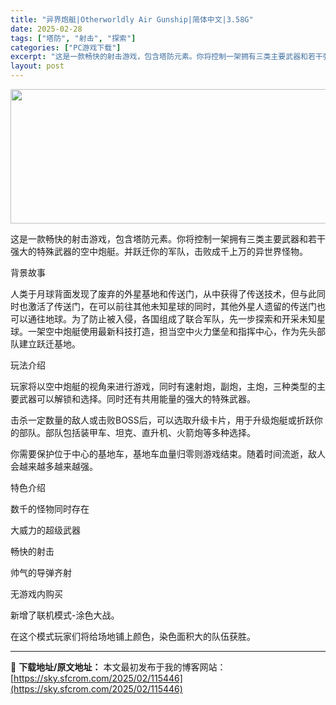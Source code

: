 ```yaml
---
title: "异界炮艇|Otherworldly Air Gunship|简体中文|3.58G"
date: 2025-02-28
tags: ["塔防", "射击", "探索"]
categories: ["PC游戏下载"]
excerpt: "这是一款畅快的射击游戏，包含塔防元素。你将控制一架拥有三类主要武器和若干强大的特殊武器的空中炮艇。并跃迁你的军队，击败成千上万的异世界怪物。 背景故事 人类于月球背面发现了废弃的外星基地和传送门，从中获得了传送技术，但与此同时也激活了传送门，在可以前往其他未知星球的同时，其他外星人遗留的传送门也可以&hellip;"
layout: post
---
```


<img class="aligncenter size-full wp-image-115447" src="https://sky.sfcrom.com/wp-content/uploads/2025/02/2025022801194870.webp" alt="" width="660" height="215" />

这是一款畅快的射击游戏，包含塔防元素。你将控制一架拥有三类主要武器和若干强大的特殊武器的空中炮艇。并跃迁你的军队，击败成千上万的异世界怪物。

背景故事

人类于月球背面发现了废弃的外星基地和传送门，从中获得了传送技术，但与此同时也激活了传送门，在可以前往其他未知星球的同时，其他外星人遗留的传送门也可以通往地球。为了防止被入侵，各国组成了联合军队，先一步探索和开采未知星球。一架空中炮艇使用最新科技打造，担当空中火力堡垒和指挥中心，作为先头部队建立跃迁基地。

玩法介绍

玩家将以空中炮艇的视角来进行游戏，同时有速射炮，副炮，主炮，三种类型的主要武器可以解锁和选择。同时还有共用能量的强大的特殊武器。

击杀一定数量的敌人或击败BOSS后，可以选取升级卡片，用于升级炮艇或折跃你的部队。部队包括装甲车、坦克、直升机、火箭炮等多种选择。

你需要保护位于中心的基地车，基地车血量归零则游戏结束。随着时间流逝，敌人会越来越多越来越强。

特色介绍

数千的怪物同时存在

大威力的超级武器

畅快的射击

帅气的导弹齐射

无游戏内购买

新增了联机模式-涂色大战。

在这个模式玩家们将给场地铺上颜色，染色面积大的队伍获胜。

---
📖 **下载地址/原文地址：** 本文最初发布于我的博客网站：[https://sky.sfcrom.com/2025/02/115446](https://sky.sfcrom.com/2025/02/115446)

